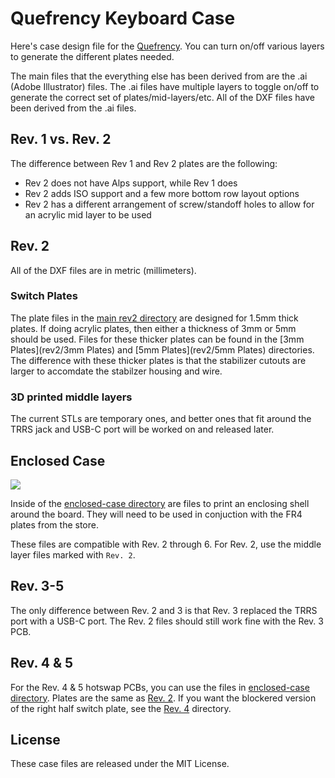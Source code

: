 Quefrency Keyboard Case
=======================

Here's case design file for the [Quefrency](https://keeb.io/products/quefrency-60-split-staggered-keyboard). You can turn on/off various layers to generate the different plates needed.

The main files that the everything else has been derived from are the .ai (Adobe Illustrator) files. The .ai files have multiple layers to toggle on/off to generate the correct set of plates/mid-layers/etc. All of the DXF files have been derived from the .ai files.

## Rev. 1 vs. Rev. 2

The difference between Rev 1 and Rev 2 plates are the following:

- Rev 2 does not have Alps support, while Rev 1 does
- Rev 2 adds ISO support and a few more bottom row layout options
- Rev 2 has a different arrangement of screw/standoff holes to allow for an acrylic mid layer to be used

## Rev. 2

All of the DXF files are in metric (millimeters).

### Switch Plates
The plate files in the [main rev2 directory](rev2/) are designed for 1.5mm thick plates. If doing acrylic plates, then either a thickness of 3mm or 5mm should be used. Files for these thicker plates can be found in the [3mm Plates](rev2/3mm Plates) and [5mm Plates](rev2/5mm Plates) directories. The difference with these thicker plates is that the stabilizer cutouts are larger to accomdate the stabilzer housing and wire.

### 3D printed middle layers
The current STLs are temporary ones, and better ones that fit around the TRRS jack and USB-C port will be worked on and released later.

## Enclosed Case

![](images/rev3-shells.jpeg)

Inside of the [enclosed-case directory](enclosed-case/) are files to print an enclosing shell around the board. They will need to be used in conjuction with the FR4 plates from the store.

These files are compatible with Rev. 2 through 6. For Rev. 2, use the middle layer files marked with `Rev. 2`.

## Rev. 3-5

The only difference between Rev. 2 and 3 is that Rev. 3 replaced the TRRS port with a USB-C port. The Rev. 2 files should still work fine with the Rev. 3 PCB.

## Rev. 4 & 5

For the Rev. 4 & 5 hotswap PCBs, you can use the files in [enclosed-case directory](enclosed-case/). Plates are the same as [Rev. 2](rev2/). If you want the blockered version of the right half switch plate, see the [Rev. 4](rev4/) directory.

License
-------
These case files are released under the MIT License.
